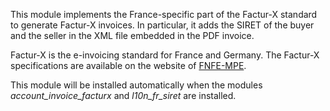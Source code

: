 This module implements the France-specific part of the Factur-X standard
to generate Factur-X invoices. In particular, it adds the SIRET of the
buyer and the seller in the XML file embedded in the PDF invoice.

Factur-X is the e-invoicing standard for France and Germany. The
Factur-X specifications are available on the website of
[FNFE-MPE](http://fnfe-mpe.org/factur-x/).

This module will be installed automatically when the modules
*account_invoice_facturx* and *l10n_fr_siret* are installed.
